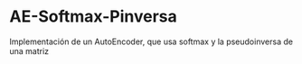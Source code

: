 # AE-Softmax-Pinversa
Implementación de un AutoEncoder, que usa softmax y la pseudoinversa de una matriz 
